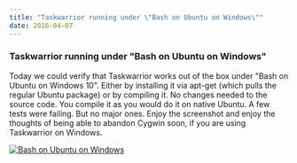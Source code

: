 ```yaml
---
title: "Taskwarrior running under \"Bash on Ubuntu on Windows\""
date: 2016-04-07
---
```


### Taskwarrior running under "Bash on Ubuntu on Windows" 

Today we could verify that Taskwarrior works out of the box under "Bash on Ubuntu on Windows 10".
Either by installing it via apt-get (which pulls the regular Ubuntu package) or by compiling it.
No changes needed to the source code.
You compile it as you would do it on native Ubuntu.
A few tests were failing.
But no major ones.
Enjoy the screenshot and enjoy the thoughts of being able to abandon Cygwin soon, if you are using Taskwarrior on Windows.

[![Bash on Ubuntu on Windows](../../images/win10-thumb.png)](../../images/win10.png)

